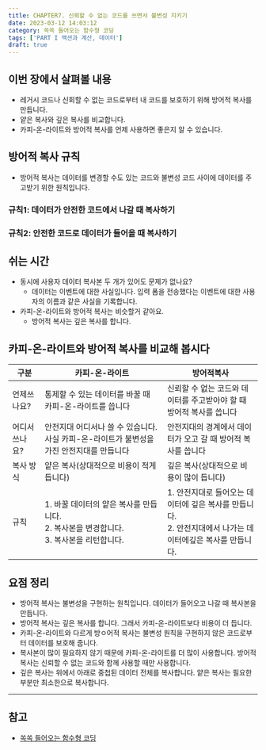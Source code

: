 ```yaml
---
title: CHAPTER7. 신뢰할 수 없는 코드를 쓰면서 불변성 지키기
date: 2023-03-12 14:03:12
category: 쏙쏙 들어오는 함수형 코딩
tags: ['PART I 액션과 계산, 데이터']
draft: true
---
```


## 이번 장에서 살펴볼 내용

- 레거시 코드나 신회할 수 없는 코드로부터 내 코드를 보호하기 위해 방어적 복사를 만듭니다.
- 얕은 복사와 깊은 복사를 비교합니다.
- 카피-온-라이트와 방어적 복사를 언제 사용하면 좋은지 알 수 있습니다.

## 방어적 복사 규칙

- 방어적 복사는 데이터를 변경할 수도 있는 코드와 불변성 코드 사이에 데이터를 주고받기 위한 원칙입니다.

### 규칙1: 데이터가 안전한 코드에서 나갈 때 복사하기

### 규칙2: 안전한 코드로 데이터가 들어올 때 복사하기

## 쉬는 시간

- 동시에 사용자 데이터 복사본 두 개가 있어도 문제가 없나요?
  - 데이터는 이벤트에 대한 사실입니다. 입력 폼을 전송했다는 이벤트에 대한 사용자의 이름과 같은 사실을 기록합니다.
- 카피-온-라이트와 방어적 복사는 비슷할거 같아요.
  - 방어적 복사는 깊은 복사를 합니다.

## 카피-온-라이트와 방어적 복사를 비교해 봅시다

| 구분           | 카피-온-라이트                                                                                     | 방어적복사                                                                                                       |
| -------------- | -------------------------------------------------------------------------------------------------- | ---------------------------------------------------------------------------------------------------------------- |
| 언제쓰나요?    | 통제할 수 있는 데이터를 바꿀 때 카피-온-라이트를 씁니다                                            | 신뢰할 수 없는 코드와 데이터를 주고받아야 할 때 방어적 복사를 씁니다                                             |
| 어디서 쓰나요? | 안전지대 어디서나 쓸 수 있습니다. 사실 카피-온-라이트가 불변성을 가진 안전지대를 만듭니다          | 안전지대의 경계에서 데이터가 오고 갈 때 방어적 복사를 씁니다                                                     |
| 복사 방식      | 얕은 복사(상대적으로 비용이 적게 듭니다)                                                           | 깊은 복사(상대적으로 비용이 많이 듭니다)                                                                         |
| 규칙           | 1. 바꿀 데이터의 얕은 복사를 만듭니다. <br/> 2. 복사본을 변경합니다. <br/> 3. 복사본을 리턴합니다. | 1. 안전지대로 들어오는 데이터에 깊은 복사를 만듭니다. <br/> 2. 안전지대에서 나가는 데이터에깊은 복사를 만듭니다. |

## 요점 정리

- 방어적 복사는 불변성을 구현하는 원칙입니다. 데이터가 들어오고 나갈 때 복사본을 만듭니다.
- 방어적 복사는 깊은 복사를 합니다. 그래서 카피-온-라이트보다 비용이 더 듭니다.
- 카피-온-라이트와 다르게 방ㅇ어적 복사는 불변성 원칙을 구현하지 않은 코드로부터 데이터를 보호해 줍니다.
- 복사본이 많이 필요하지 않기 때문에 카피-온-라이트를 더 많이 사용합니다. 방어적 복사는 신뢰할 수 없는 코드와 함께 사용할 때만 사용합니다.
- 깊은 복사는 위에서 아래로 중첩된 데이터 전체를 복사합니다. 얕은 복사는 필요한 부분만 최소한으로 복사합니다.

---

## 참고

- [쏙쏙 들어오는 함수형 코딩](https://product.kyobobook.co.kr/detail/S000001952246)
